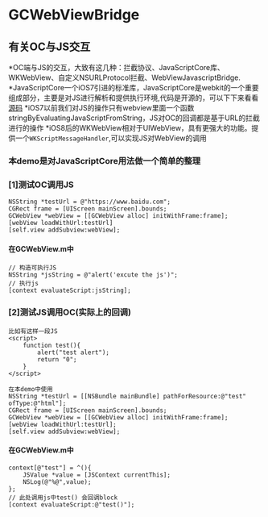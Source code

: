 # GCWebViewBridge

## 有关OC与JS交互
*OC端与JS的交互，大致有这几种：拦截协议、JavaScriptCore库、WKWebView、自定义NSURLProtocol拦截、WebViewJavascriptBridge. 
*JavaScriptCore一个iOS7引进的标准库，JavaScriptCore是webkit的一个重要组成部分，主要是对JS进行解析和提供执行环境,代码是开源的，可以下下来看看[源码](https://github.com/phoboslab/JavaScriptCore-iOS)
*iOS7以前我们对JS的操作只有webview里面一个函数 stringByEvaluatingJavaScriptFromString，JS对OC的回调都是基于URL的拦截进行的操作
*iOS8后的WKWebView相对于UIWebView，具有更强大的功能。提供一个`WKScriptMessageHandler`,可以实现JS对WebView的调用
### 本demo是对JavaScriptCore用法做一个简单的整理
### [1]测试OC调用JS
    NSString *testUrl = @"https://www.baidu.com";
    CGRect frame = [UIScreen mainScreen].bounds;
    GCWebView *webView = [[GCWebView alloc] initWithFrame:frame];
    [webView loadWithUrl:testUrl]
    [self.view addSubview:webView];
#### 在GCWebView.m中
    // 构造可执行JS
    NSString *jsString = @"alert('excute the js')";
    // 执行js
    [context evaluateScript:jsString];
### [2]测试JS调用OC(实际上的回调)
    比如有这样一段JS
    <script>
        function test(){
            alert("test alert");
            return "0";
        }
    </script>

    在本demo中使用
    NSString *testUrl = [[NSBundle mainBundle] pathForResource:@"test" ofType:@"html"];
    CGRect frame = [UIScreen mainScreen].bounds;
    GCWebView *webView = [[GCWebView alloc] initWithFrame:frame];
    [webView loadWithUrl:testUrl];
    [self.view addSubview:webView];
#### 在GCWebView.m中
    context[@"test"] = ^(){
        JSValue *value = [JSContext currentThis];
        NSLog(@"%@",value);
    };
    // 此处调用js中test() 会回调block
    [context evaluateScript:@"test()"];
